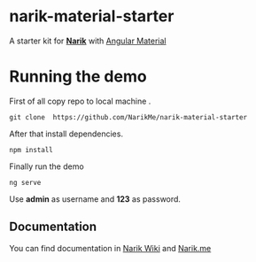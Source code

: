 # narik-material-starter
A starter kit for [**Narik**](http://narik.me "**Narik**") with [Angular Material](https://material.angular.io/ "angular-material")


# Running the demo

First of all copy repo to local machine .
```
git clone  https://github.com/NarikMe/narik-material-starter
```

After  that install dependencies.

```
npm install
```

Finally run the demo

```
ng serve
```

Use **admin** as username and **123** as password.

## Documentation

You can find documentation in  [Narik Wiki](https://github.com/NarikMe/narik-angular/wiki)
and [Narik.me](http://narik.me)

